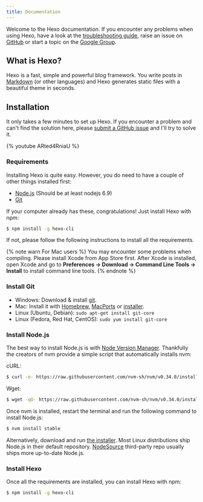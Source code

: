 ```yaml
---
title: Documentation
---
```

Welcome to the Hexo documentation. If you encounter any problems when using Hexo, have a look at the  [troubleshooting guide](troubleshooting.html), raise an issue on [GitHub](https://github.com/hexojs/hexo/issues) or start a topic on the [Google Group](https://groups.google.com/group/hexo).

## What is Hexo?

Hexo is a fast, simple and powerful blog framework. You write posts in [Markdown](http://daringfireball.net/projects/markdown/) (or other languages) and Hexo generates static files with a beautiful theme in seconds.

## Installation

It only takes a few minutes to set up Hexo. If you encounter a problem and can't find the solution here, please [submit a GitHub issue](https://github.com/hexojs/hexo/issues) and I'll try to solve it.

{% youtube ARted4RniaU %}

### Requirements

Installing Hexo is quite easy. However, you do need to have a couple of other things installed first:

- [Node.js](http://nodejs.org/) (Should be at least nodejs 6.9)
- [Git](http://git-scm.com/)

If your computer already has these, congratulations! Just install Hexo with npm:

``` bash
$ npm install -g hexo-cli
```

If not, please follow the following instructions to install all the requirements.

{% note warn For Mac users %}
You may encounter some problems when compiling. Please install Xcode from App Store first. After Xcode is installed, open Xcode and go to **Preferences -> Download -> Command Line Tools -> Install** to install command line tools.
{% endnote %}

### Install Git

- Windows: Download & install [git](https://git-scm.com/download/win).
- Mac: Install it with [Homebrew](http://mxcl.github.com/homebrew/), [MacPorts](http://www.macports.org/) or [installer](http://sourceforge.net/projects/git-osx-installer/).
- Linux (Ubuntu, Debian): `sudo apt-get install git-core`
- Linux (Fedora, Red Hat, CentOS): `sudo yum install git-core`

### Install Node.js

The best way to install Node.js is with [Node Version Manager](https://github.com/nvm-sh/nvm).
Thankfully the creators of nvm provide a simple script that automatically installs nvm:

cURL:

``` bash
$ curl -o- https://raw.githubusercontent.com/nvm-sh/nvm/v0.34.0/install.sh | bash
```

Wget:

``` bash
$ wget -qO- https://raw.githubusercontent.com/nvm-sh/nvm/v0.34.0/install.sh | bash
```

Once nvm is installed, restart the terminal and run the following command to install Node.js:

``` bash
$ nvm install stable
```

Alternatively, download and run [the installer](http://nodejs.org/). Most Linux distributions  ship Node.js in their default repository. [NodeSource](https://github.com/nodesource/distributions) third-party repo usually ships more up-to-date Node.js.

### Install Hexo

Once all the requirements are installed, you can install Hexo with npm:

``` bash
$ npm install -g hexo-cli
```
